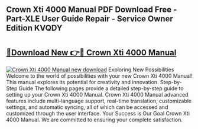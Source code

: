 ## Crown Xti 4000 Manual PDF Download Free - Part-XLE User Guide Repair - Service Owner Edition KVQDY

# <h2><a href="http://bc36247.oget.top/?id=Crown+Xti+4000+Manual">🔗Download New 👉🔴 Crown Xti 4000 Manual</a></h2>

[![Crown Xti 4000 Manual new download](https://i.imgur.com/5g1atiW.png)](http://bc36247.oget.top/?id=Crown+Xti+4000+Manual)
Exploring New Possibilities Welcome to the world of possibilities with your new Crown Xti 4000 Manual! This manual explores its potential for creativity and innovation. Step-by-Step Guide The following pages provide a detailed step-by-step guide to setting up your Crown Xti 4000 Manual. Crown Xti 4000 Manual advanced features include multi-language support, real-time translation, customizable settings, and automatic syncing, all of which can be accessed and customized through the user interface. Your Success is Our Goal Crown Xti 4000 Manual. We are committed to ensuring your complete satisfaction.
